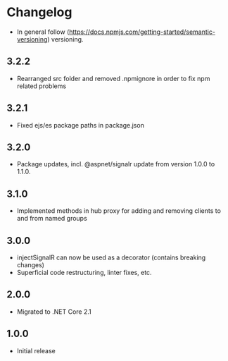 # Changelog

* In general follow (https://docs.npmjs.com/getting-started/semantic-versioning) versioning.
## <next>

## 3.2.2
* Rearranged src folder and removed .npmignore in order to fix npm related problems

## 3.2.1
* Fixed ejs/es package paths in package.json

## 3.2.0
* Package updates, incl. @aspnet/signalr update from version 1.0.0 to 1.1.0.

## 3.1.0
* Implemented methods in hub proxy for adding and removing clients to and from named groups

## 3.0.0
* injectSignalR can now be used as a decorator (contains breaking changes)
* Superficial code restructuring, linter fixes, etc.

## 2.0.0
* Migrated to .NET Core 2.1

## 1.0.0
* Initial release
